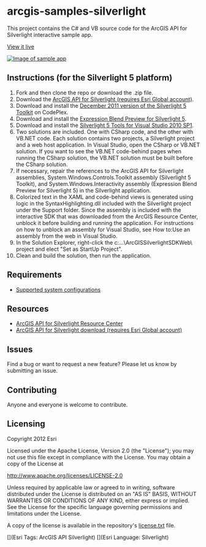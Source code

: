 # arcgis-samples-silverlight

This project contains the C# and VB source code for the ArcGIS API for Silverlight interactive sample app.  

[View it live](http://resources.arcgis.com/en/help/silverlight-api/samples/start.htm)

[![Image of sample app](https://raw.github.com/Esri/arcgis-samples-silverlight/master/arcgis-samples-silverlight.png "Interactive sample app")](http://resources.arcgis.com/en/help/silverlight-api/samples/start.htm)


## Instructions (for the Silverlight 5 platform)

1. Fork and then clone the repo or download the .zip file. 
2. Download the [ArcGIS API for Silverlight (requires Esri Global account)](http://www.esri.com/apps/products/download/index.cfm?fuseaction=download.main&downloadid=876).   
3. Download and install the [December 2011 version of the Silverlight 5 Toolkit](http://silverlight.codeplex.com/) on CodePlex. 
4. Download and install the [Expression Blend Preview for Silverlight 5](http://www.microsoft.com/en-us/download/details.aspx?id=9503). 
5. Download and install the [Silverlight 5 Tools for Visual Studio 2010 SP1](http://www.microsoft.com/en-us/download/details.aspx?id=28358).
6. Two solutions are included.  One with CSharp code, and the other with VB.NET code. Each solution contains two projects, a Silverlight project and a web host application.  In Visual Studio, open the CSharp or VB.NET solution. If you want to see the VB.NET code-behind pages when running the CSharp solution, the VB.NET solution must be built before the CSharp solution.
7. If necessary, repair the references to the ArcGIS API for Silverlight assemblies, System.Windows.Controls.Toolkit assembly (Silverlight 5 Toolkit), and System.Windows.Interactivity assembly (Expression Blend Preview for Silverlight 5) in the Silverlight application.
8. Colorized text in the XAML and code-behind views is generated using logic in the SyntaxHighlighting.dll included with the Silverlight project under the Support folder. Since the assembly is included with the interactive SDK that was downloaded from the ArcGIS Resource Center, unblock it before building and running the application. For instructions on how to unblock an assembly for Visual Studio, see How to:Use an assembly from the web in Visual Studio.
9. In the Solution Explorer, right-click the c:\...\ArcGISSilverlightSDKWeb\ project and elect "Set as StartUp Project".
10. Clean and build the solution, then run the application. 

## Requirements

* [Supported system configurations](http://resources.arcgis.com/en/help/silverlight-api/concepts/#/System_requirements/01660000000t000000/)

## Resources

* [ArcGIS API for Silverlight Resource Center](http://resources.arcgis.com/en/communities/silverlight-api/index.html)
* [ArcGIS API for Silverlight download (requires Esri Global account)](http://www.esri.com/apps/products/download/index.cfm?fuseaction=download.main&downloadid=876)

## Issues

Find a bug or want to request a new feature?  Please let us know by submitting an issue.

## Contributing

Anyone and everyone is welcome to contribute. 

## Licensing
Copyright 2012 Esri

Licensed under the Apache License, Version 2.0 (the "License");
you may not use this file except in compliance with the License.
You may obtain a copy of the License at

   http://www.apache.org/licenses/LICENSE-2.0

Unless required by applicable law or agreed to in writing, software
distributed under the License is distributed on an "AS IS" BASIS,
WITHOUT WARRANTIES OR CONDITIONS OF ANY KIND, either express or implied.
See the License for the specific language governing permissions and
limitations under the License.

A copy of the license is available in the repository's [license.txt]( https://raw.github.com/Esri/arcgis-samples-silverlight/master/license.txt) file.

[](Esri Tags: ArcGIS API Silverlight)
[](Esri Language: Silverlight)

